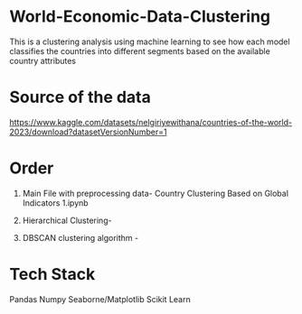 # World-Economic-Data-Clustering
This is a clustering analysis using machine learning to see how each model classifies the countries into different segments based on the available country attributes
# Source of the data
https://www.kaggle.com/datasets/nelgiriyewithana/countries-of-the-world-2023/download?datasetVersionNumber=1
# Order
1. Main File with preprocessing data- Country Clustering Based on Global Indicators 1.ipynb

2. Hierarchical Clustering-
 
3. DBSCAN clustering algorithm -
   
# Tech Stack
Pandas
Numpy
Seaborne/Matplotlib
Scikit Learn
